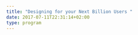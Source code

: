 ```yaml
---
title: "Designing for your Next Billion Users "
date: 2017-07-11T22:31:14+02:00
type: program
---
```


